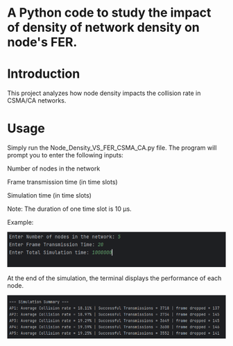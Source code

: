 # A Python code to study the impact of density of network density on node's FER. 

# Introduction
This project analyzes how node density impacts the collision rate in CSMA/CA networks.

# Usage
Simply run the Node_Density_VS_FER_CSMA_CA.py file.
The program will prompt you to enter the following inputs:

Number of nodes in the network

Frame transmission time (in time slots)

Simulation time (in time slots)

Note: The duration of one time slot is 10 µs.

Example:

![User Input](user_input.png)

At the end of the simulation, the terminal displays the performance of each node.

![Simulation Result](simulation_result.png)





